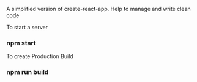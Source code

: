 A simplified version of create-react-app. Help to manage and write clean code

To start a server

### npm start

To create Production Build 

### npm run build

